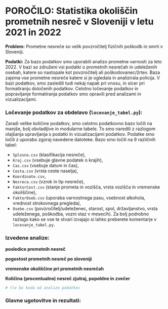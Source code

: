 # POROČILO: Statistika okoliščin prometnih nesreč v Sloveniji v letu 2021 in 2022

**Problem:** Prometne nesreče so velik povzročitelj fizičnih poškodb in smrti v Sloveniji.

**Podatki:** Za bazo podatkov smo uporabili analizo prometne varnosti za leto 2022. V bazi so združeni vsi podatki o prometnih nesrečah in udeleženih osebah, katere so nastopale kot povzročitelj ali poškodovanec/žrtev. Baza zajema vse prometne nesreče katere si je ogledala in analizirala policija. V bazi podatkov, smo zasledili tudi nekaj napak pri vnosu, in sicer pri formatiranju določenih podatkov. Celotno ločevanje podatkov in popravljanje formatiranja podatkov smo opravili pred analizami in vizualizacijami.

### Ločevanje podatkov za obdelavo (`locevanje_tabel.py`):
Zaradi velike količine podatkov, smo celotno podatkovno bazo ločili na manjše, bolj obvladljive in modularne tabele. To smo naredili z razlogom olajšanja upravljanja s podatki in vizualizacijami podatkov. Podatke smo ločili z uporabo zgoraj navedene datoteke. Bazo smo ločili na 9 različnih tabel: 
- `Splosno.csv` (klasifikacija nesreče),  
- `Kraj.csv` (vsebuje glavne podatek o krajih), 
- `Cas.csv` (vsebuje datum in čas), 
- `Cesta.csv` (vrsta ceste naselja), 
- `Koordinate.csv`, 
- `Nesreca.csv` (vzrok in tip nesreče), 
- `FaktorCest.csv` (stanje prometa in vozišča, vrsta vozišča in vremenske okoliščine), 
- `FaktorOseb.csv` (uporaba varnostnega pasu, vsebnost alkohola, vrednost strokovnega pregleda),
- `Osebe.csv` (povzročitelj/udeleženec, starost, spol, državljanstvo, vrsta udeleženega, poškodba, vozni staz v mesecih). 
Za bolj podrobno razlago kako se vse te stvari izvajajo si lahko preberete komentarje v `locevanje_tabel.py`.

### Izvedene analize:

**posledice prometnih nesreč**

**pogostost prometnih nesreč po sloveniji**

**vremenske okoliščine pri prometnih nesrečah**

**Količina (procentualno) nesreč zjutraj, popoldne in zvečer**

```python
# tle bo koda od analize podatkov
```

### Glavne ugotovitve in rezultati:
